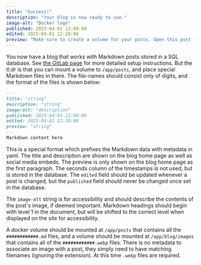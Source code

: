 ```yaml
---
title: "Success!"
description: "Your blog is now ready to use."
image-alt: "Docker logo"
published: 2025-04-01 12:00:00
edited: 2025-04-01 12:28:00
preview: "Make sure to create a volume for your posts. Open this post for more info."
---
```

You now have a blog that works with Markdown posts stored in a SQL database. See
[the GitLab page](https://gitlab.matthewrease.net/matthew/blog-docker) for more
detailed setup instructions. But the tl;dr is that you can mount a volume to
`/app/posts`, and place special Markdown files in there. The file-names should
consist only of digits, and the format of the files is shown below:

```markdown
---
title: "string"
description: "string"
image-alt: "description"
published: 2025-04-01 12:00:00
edited: 2025-04-01 12:28:00
preview: "string"
---
Markdown content here
```

This is a special format which prefixes the Markdown data with metadata in yaml.
The title and description are shown on the blog home page as well as social
media embeds. The preview is only shown on the blog home page as the first
paragraph. The seconds column of the timestamps is not used, but is stored in
the database. The `edited` field should be updated whenever a post is changed,
but the `published` field should never be changed once set in the database.

The `image-alt` string is for accessibility and should describe the contents of
the post's image, if deemed important. Markdown headings should begin with level
1 in the document, but will be shifted to the correct level when displayed on
the site for accessibility.

A docker volume should be mounted at `/app/posts` that contains all the
`############.md` files, and a volume should be mounted at `/app/blog/images`
that contains all of the `############.webp` files. There is no metadata to
associate an image with a post, they simply need to have matching filenames
(ignoring the extension). At this time `.webp` files are required.
